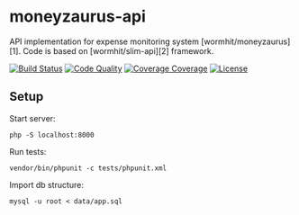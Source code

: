 moneyzaurus-api
===============

API implementation for expense monitoring system [wormhit/moneyzaurus][1].
Code is based on [wormhit/slim-api][2] framework.

[![Build Status](https://travis-ci.org/wormhit/moneyzaurus-api.png?branch=master)](https://travis-ci.org/wormhit/moneyzaurus-api) [![Code Quality](https://scrutinizer-ci.com/g/wormhit/moneyzaurus-api/badges/quality-score.png?b=master)](https://scrutinizer-ci.com/g/wormhit/moneyzaurus-api/) [![Coverage Coverage](https://img.shields.io/coveralls/wormhit/moneyzaurus-api.svg)](https://coveralls.io/r/wormhit/moneyzaurus-api?branch=master) [![License](https://poser.pugx.org/wormhit/slim-api/license.png)](https://packagist.org/packages/wormhit/slim-api)

Setup
-----------------

Start server:

```php -S localhost:8000```


Run tests:

```vendor/bin/phpunit -c tests/phpunit.xml```

Import db structure:

```mysql -u root < data/app.sql```

